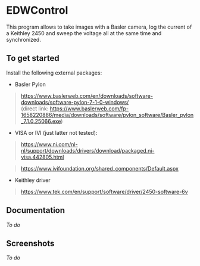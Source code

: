 # EDWControl

 This program allows to take images with a Basler camera, log the current of a Keithley 2450 and sweep the voltage all at the same time and synchronized.<br>
## To get started
Install the following external packages:

- Basler Pylon
> https://www.baslerweb.com/en/downloads/software-downloads/software-pylon-7-1-0-windows/ <br>
  (direct link: https://www.baslerweb.com/fp-1658220886/media/downloads/software/pylon_software/Basler_pylon_7.1.0.25066.exe)
- VISA or IVI (just latter not tested): 
> https://www.ni.com/nl-nl/support/downloads/drivers/download/packaged.ni-visa.442805.html

> https://www.ivifoundation.org/shared_components/Default.aspx
- Keithley driver 
> https://www.tek.com/en/support/software/driver/2450-software-6v

## Documentation
_To do_

## Screenshots
_To do_